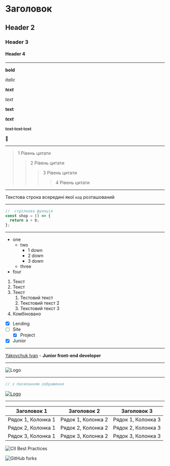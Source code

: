 # Заголовок

## Header 2

### Header 3

#### Header 4

---

**bold**

_italic_

**_text_**

_text_

**text**

**_text_**

~~text text text~~

:vhs:

---

> 1 Рівень цитати
>
> > 2 Рівень цитати
> >
> > > 3 Рівень цитати
> > >
> > > > 4 Рівень цитати

---

Текстова строка всередині якої `код` розташований

---

```javascript
//  стрілкова функція
const shop = () => {
  return a + b;
};
```

---

- one
  - two
    - 1 down
    - 2 down
    - 3 down
  - three
- four

1. Текст
2. Текст
3. Текст
   1. Тестовий текст
   2. Текстовий текст 2
   3. Текстовий текст 3
4. Комбіновано

- [x] Lending
- [ ] Site
  - [x] Project
- [x] Junior

---

[Yakovchuk Ivan](https://github.com/YakovchukIvan 'Перейти на Git Hub') - **Junior front-end developer**

---

![Logo](./👌%20Cover.jpg)

---

```js
// з посиланням зображення
```

[![Logo](./👌%20Cover.jpg)](https://gleeful-faloodeh-752787.netlify.app 'Перейти на проект')

---

| Заголовок 1        | Заголовок 2        | Заголовок 3        |
| ------------------ | ------------------ | ------------------ |
| Рядок 1, Колонка 1 | Рядок 1, Колонка 2 | Рядок 1, Колонка 3 |
| Рядок 2, Колонка 1 | Рядок 2, Колонка 2 | Рядок 2, Колонка 3 |
| Рядок 3, Колонка 1 | Рядок 3, Колонка 2 | Рядок 3, Колонка 3 |

![CII Best Practices](https://img.shields.io/cii/percentage/:projectId)

![GitHub forks](https://img.shields.io/github/forks/Ivan/shooping?style=plastic&logoColor=green&labelColor=blue&color=orange)
